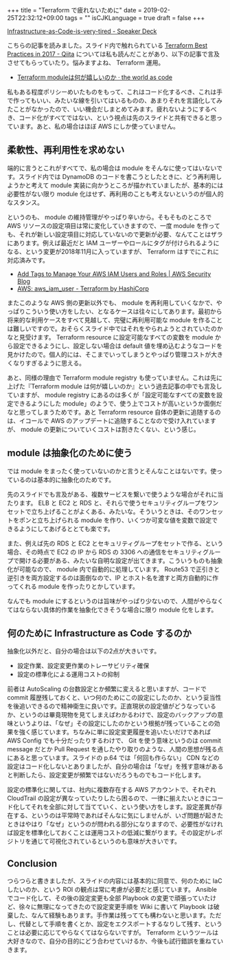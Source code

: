 +++
title = "Terraform で疲れないために"
date = 2019-02-25T22:32:12+09:00
tags = ""
isCJKLanguage = true
draft = false
+++


[Infrastructure-as-Code-is-very-tired - Speaker Deck](https://speakerdeck.com/shogomuranushi/infrastructure-as-code-is-very-tired)

こちらの記事を読みました。スライド内で触れられている [Terraform Best Practices in 2017 - Qiita](https://qiita.com/shogomuranushi/items/e2f3ff3cfdcacdd17f99) については私も読んだことがあり、以下の記事で言及させてもらっていたり。悩みますよね、 Terraform 運用。

* [Terraform moduleは何が嬉しいのか · the world as code](https://chroju.github.io/blog/2017/12/27/how_to_use_terraform_modules/)

私もある程度ポリシーめいたものをもって、これはコード化するべき、これは手で作ってもいい、みたいな線を引いてはいるものの、あまりそれを言語化してみたことがなかったので、いい機会だしまとめてみます。疲れないようにするべき、コード化がすべてではない、という視点は先のスライドと共有できると思っています。あと、私の場合はほぼ AWS にしか使っていません。

## 柔軟性、再利用性を求めない

端的に言うとこれがすべてで、私の場合は module をそんなに使ってはいないです。スライド内では DynamoDB のコードを書こうとしたときに、どう再利用しようかと考えて module 実装に向かうところが描かれていましたが、基本的には必要性がない限り module 化はせず、再利用のことも考えないというのが個人的なスタンス。

というのも、 module の維持管理がやっぱり辛いから。そもそものところでAWS リソースの設定項目は常に変化していきますので、一度 module を作っても、それが新しい設定項目に対応していないので更新が必要、なんてことはザラにあります。例えば最近だと IAM ユーザーやロールにタグが付けられるようになる、という変更が2018年11月に入っていますが、 Terraform はすでにこれに対応済みです。

* [Add Tags to Manage Your AWS IAM Users and Roles | AWS Security Blog](https://aws.amazon.com/jp/blogs/security/add-tags-to-manage-your-aws-iam-users-and-roles/)
* [AWS: aws_iam_user - Terraform by HashiCorp](https://www.terraform.io/docs/providers/aws/r/iam_user.html)

またこのような AWS 側の更新以外でも、 module を再利用していくなかで、やっぱりこういう使い方をしたい、となるケースは往々にしてあります。最初から将来的な利用ケースをすべて見越して、完璧に再利用可能な module を作ることは難しいですので。おそらくスライド中ではそれをやられようとされていたのかなと見受けます。 Terraform resource に設定可能なすべての変数を module から設定できるようにし、設定しない場合は default 値を埋め込むようなコードを見かけたので。個人的には、そこまでいってしまうとやっぱり管理コストが大きくなりすぎるように思える。

あと、同様の理由で Terraform module registry も使っていません。これは先に上げた『Terraform module は何が嬉しいのか』という過去記事の中でも言及していますが、 module registry にあるのは多くが「設定可能なすべての変数を設定できるようにした module」のようで、使う上でコストが高いというか面倒だなと思ってしまうためです。あと Terraform resource 自体の更新に追随するのは、イコールで AWS のアップデートに追随することなので受け入れていますが、 module の更新についていくコストは割きたくない、という感じ。

## module は抽象化のために使う

では module をまったく使っていないのかと言うとそんなことはないです。使っているのは基本的に抽象化のためです。

先のスライドでも言及がある、複数サービスを繋いで使うような場合がそれに当たります。 ELB と EC2 と RDS と、それらで使うセキュリティグループをワンセットで立ち上げることがよくある、みたいな。そういうときは、そのワンセットをポンと立ち上げられる module を作り、いくつか可変な値を変数で設定できるようにしてあげるととても楽です。

また、例えば先の RDS と EC2 とセキュリティグループをセットで作る、という場合、その時点で EC2 の IP から RDS の 3306 への通信をセキュリティグループで開ける必要がある、みたいな自明な設定が出てきます。こういうものも抽象化が可能なので、 module 内で自動的に処理しています。 Route53 で正引きと逆引きを両方設定するのは面倒なので、IP とホスト名を渡すと両方自動的に作ってくれる module を作ったりとかしています。

なんでも module にするというのは旨味がやっぱり少ないので、人間がやらなくてはならない具体的作業を抽象化できそうな場合に限り module 化をします。

## 何のために Infrastructure as Code するのか

抽象化以外だと、自分の場合は以下の2点が大きいです。

* 設定作業、設定変更作業のトレーサビリティ確保
* 設定の標準化による運用コストの抑制

前者は AutoScaling の台数設定とか頻繁に変えると思いますが、コードで commit 履歴残しておくと、いつ何のためにこの設定にしたのか、という妥当性を後追いできるので精神衛生に良いです。正直現状の設定値がどうなっているか、というのは畢竟現物を見てしまえばわかるわけで、設定のバックアップの意味というよりは、「なぜ」その設定にしたのかという根拠が残っていることの効果を強く感じています。ちなみに単に設定変更履歴を追いたいだけであれば AWS Config でも十分だったりするわけで、 Git を使う意味というのは commit message だとか Pull Request を通したやり取りのような、人間の思想が残る点にあると思っています。スライドの p.64 では「何回も作らない」 CDN などの設定はコード化しないとありましたが、自分の場合は「なぜ」を残す意味があると判断したら、設定変更が頻繁ではないだろうものでもコード化します。

設定の標準化に関しては、社内に複数存在する AWS アカウントで、それぞれ CloudTrail の設定が異なっていたりしたら困るので、一律に揃えたいときにコード化してそれを全部に対して当てていく、という使い方をします。設定差異が存在する、というのは平常時であればそんなに気にしませんが、いざ問題が起きたときはやはり「なぜ」というのが問われる部分になりますので、必要性がなければ設定を標準化しておくことは運用コストの低減に繋がります。その設定がレポジトリを通じて可視化されているというのも意味が大きいです。

## Conclusion

つらつらと書きましたが、スライドの内容には基本的に同意で、何のために IaC したいのか、という ROI の観点は常に考慮が必要だと感じています。 Ansible でコード化して、その後の設定変更も全部 Playbook の変更で頑張っていたけど、徐々に無理になってきたので設定変更手順を Wiki に書いて Playbook は破棄した、なんて経験もあります。手作業は残ってても構わないと思います。ただし、代替として手順を書くとか、設定をエクスポートするなりして残す、ということは必要に応じてやらなくてはならないですが。 Terraform というツールは大好きなので、自分の目的にどう合わせていけるか、今後も試行錯誤を重ねていきます。

